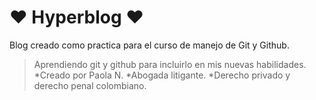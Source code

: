 # ❤️ Hyperblog ❤️
Blog creado como practica para el curso de manejo de Git y Github.
>Aprendiendo git y github para incluirlo en mis nuevas habilidades.
*Creado por Paola N.
*Abogada litigante.
*Derecho privado y derecho penal colombiano.

